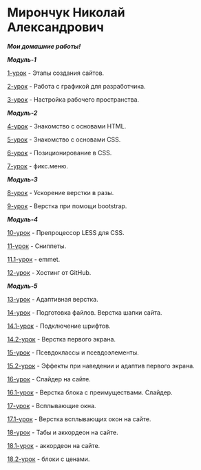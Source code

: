 # Мирончук Николай Александрович
 ***Мои домашние работы!***
 
 ***Модуль-1***
 
[1-урок](https://yadi.sk/i/jBJvDlXH3NM3fq "Этапы создания сайтов.") - Этапы создания сайтов.

[2-урок](https://yadi.sk/d/zPwdk4SP3NUBxi "Работа с графикой для разработчика.") - Работа с графикой для разработчика.

[3-урок](https://yadi.sk/d/EItYMuA63NM6bQ "Настройка рабочего пространства.") - Настройка рабочего пространства.

 ***Модуль-2***

[4-урок](https://nikolai-mironchuk.github.io/урок-4/ "Знакомство с основами HTML.") - Знакомство с основами HTML.

[5-урок](https://nikolai-mironchuk.github.io/урок-5/ "Знакомство с основами CSS.") - Знакомство с основами CSS.

[6-урок](Nikolai-Mironchuk.github.io/урок-6/ "Позиционирование в CSS.") - Позиционирование в CSS.

[7-урок](https://nikolai-mironchuk.github.io/урок-6.1/ "фикс.меню.") - фикс.меню.

 ***Модуль-3***

[8-урок](Nikolai-Mironchuk.github.io/урок-8/ "Ускорение верстки в разы.") - Ускорение верстки в разы.

[9-урок](Nikolai-Mironchuk.github.io/урок-9/урок-9/ "Верстка при помощи bootstrap.") - Верстка при помощи bootstrap.

 ***Модуль-4***

[10-урок](https://yadi.sk/i/FA1bRyR23NULpQ "Препроцессор LESS для CSS.") - Препроцессор LESS для CSS.

[11-урок](https://yadi.sk/d/5RGR_9Z83NM9U2 "Сниппеты.") - Сниппеты.

[11.1-урок](https://yadi.sk/i/7wlWvao03NUM96 "emmet.") - emmet.

[12-урок](https://nikolai-mironchuk.github.io "Хостинг от GitHub.") - Хостинг от GitHub.

 ***Модуль-5***
 
 [13-урок](https://nikolai-mironchuk.github.io/урок-13/ "Адаптивная верстка.") - Адаптивная верстка.

 [14-урок](https://nikolai-mironchuk.github.io/урок-14/ "Подготовка файлов. Верстка шапки сайта.") - Подготовка файлов. Верстка шапки сайта.

 [14.1-урок](https://nikolai-mironchuk.github.io/урок%2014.1/ "Подключение шрифтов.") - Подключение шрифтов.
 
 [14.2-урок](https://nikolai-mironchuk.github.io/урок-14.2/ " Верстка первого экрана.") -  Верстка первого экрана.
 
 [15-урок](https://nikolai-mironchuk.github.io/урок-15/ " Псевдоклассы и псевдоэлементы.") -  Псевдоклассы и псевдоэлементы.
 
 [15.2-урок](https://nikolai-mironchuk.github.io/урок-15.2/ "Эффекты при наведении и адаптив первого экрана.") - Эффекты при наведении и адаптив первого экрана.
 
 [16-урок](https://nikolai-mironchuk.github.io/урок-16/ " Слайдер на сайте.") -  Слайдер на сайте.
 
 [16.1-урок](https://nikolai-mironchuk.github.io/урок-16.1/ " Верстка блока с преимуществами. Слайдер.") -  Верстка блока с преимуществами. Слайдер.
 
  [17-урок](https://nikolai-mironchuk.github.io/урок-17/ " Всплывающие окна.") - Всплывающие окна.
  
  [17.1-урок](https://nikolai-mironchuk.github.io/урок-17.1/ " Верстка всплывающих окон на сайте.") - Верстка всплывающих окон на сайте.
  
  [18-урок](https://nikolai-mironchuk.github.io/урок-18/ " Табы и аккордеон на сайте.") - Табы и аккордеон на сайте.
  
  [18.1-урок](https://nikolai-mironchuk.github.io/урок-18.1/ " аккордеон на сайте.") - аккордеон на сайте.
  
  [18.2-урок](https://nikolai-mironchuk.github.io/урок-18.2/ " блоки с ценами.") - блоки с ценами.
 
 
 

